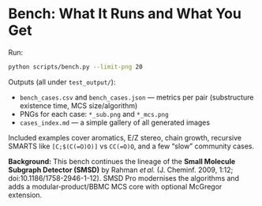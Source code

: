 # Bench: What It Runs and What You Get

Run:
```bash
python scripts/bench.py --limit-png 20
```

Outputs (all under `test_output/`):

- `bench_cases.csv` and `bench_cases.json` — metrics per pair (substructure existence time, MCS size/algorithm)  
- PNGs for each case: `*_sub.png` and `*_mcs.png`  
- `cases_index.md` — a simple gallery of all generated images

Included examples cover aromatics, E/Z stereo, chain growth, recursive SMARTS like `[C;$(C(=O)O)]` vs `CC(=O)O`, and a few “slow” community cases.

**Background:** This bench continues the lineage of the **Small Molecule Subgraph Detector (SMSD)** by Rahman *et al.* (J. Cheminf. 2009, 1:12; doi:10.1186/1758-2946-1-12). SMSD Pro modernises the algorithms and adds a modular‑product/BBMC MCS core with optional McGregor extension.

